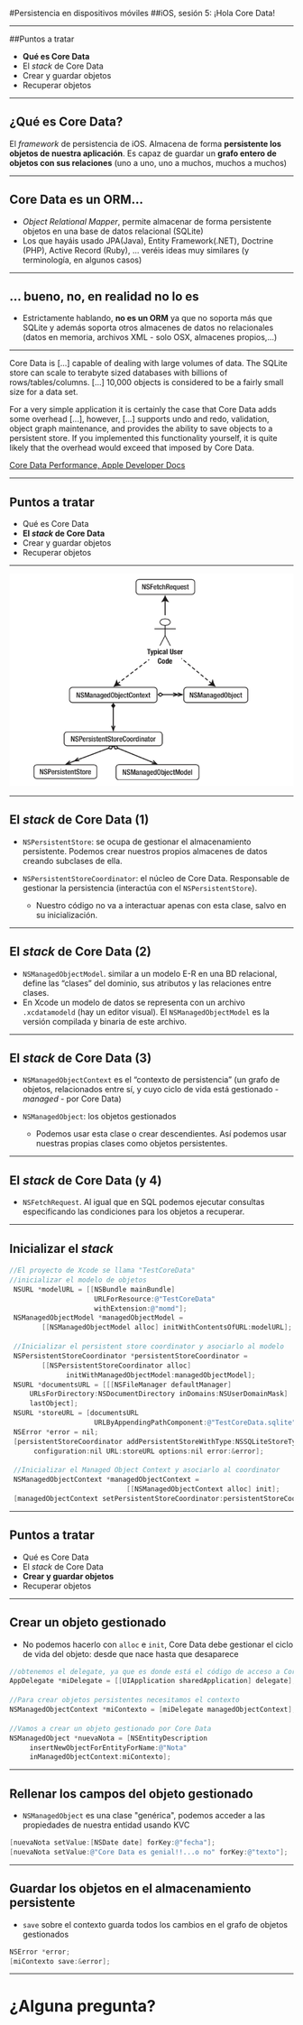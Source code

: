 
#Persistencia en dispositivos móviles
##iOS, sesión 5: ¡Hola Core Data!


---

##Puntos a tratar

- **Qué es Core Data**
- El *stack* de Core Data
- Crear y guardar objetos
- Recuperar objetos

---

## ¿Qué es Core Data?

El *framework* de persistencia de iOS. Almacena de forma **persistente los objetos de nuestra aplicación**. Es capaz de guardar un **grafo entero de objetos con sus relaciones** (uno a uno, uno a muchos, muchos a muchos) 

---

## Core Data es un ORM...

- *Object Relational Mapper*, permite almacenar de forma persistente objetos en una base de datos relacional (SQLite)
- Los que hayáis usado JPA(Java), Entity Framework(.NET), Doctrine (PHP), Active Record (Ruby), ... veréis ideas muy similares (y terminología, en algunos casos)

---

## ... bueno, no, en realidad no lo es


- Estrictamente hablando, **no es un ORM** ya que no soporta más que SQLite y además soporta otros almacenes de datos no relacionales (datos en memoria, archivos XML - solo OSX, almacenes propios,...)

---


Core Data is [...] capable of dealing with large volumes of data. The SQLite store can scale to terabyte sized databases with billions of rows/tables/columns. [...] 10,000 objects is considered to be a fairly small size for a data set.

For a very simple application it is certainly the case that Core Data adds some overhead [...], however, [...] supports undo and redo, validation, object graph maintenance, and provides the ability to save objects to a persistent store. If you implemented this functionality yourself, it is quite likely that the overhead would exceed that imposed by Core Data.

[Core Data Performance, Apple Developer Docs](https://developer.apple.com/library/ios/documentation/Cocoa/Conceptual/CoreData/Articles/cdPerformance.html)

---

## Puntos a tratar

- Qué es Core Data
- **El *stack* de Core Data**
- Crear y guardar objetos
- Recuperar objetos


---

![](img/diagrama_core_data.png)

---

## El *stack* de Core Data (1)

- `NSPersistentStore`: se ocupa de gestionar el almacenamiento persistente. Podemos crear nuestros propios almacenes de datos creando subclases de ella.

- `NSPersistentStoreCoordinator`: el núcleo de Core Data. Responsable de gestionar la persistencia (interactúa con el `NSPersistentStore`). 
  + Nuestro código no va a interactuar apenas con esta clase, salvo en su inicialización.

---

## El *stack* de Core Data (2)

- `NSManagedObjectModel`. similar a un modelo E-R en una BD relacional, define las “clases” del dominio, sus atributos y las relaciones entre clases. 
- En Xcode un modelo de datos se representa con un archivo `.xcdatamodeld` (hay un editor visual). El `NSManagedObjectModel` es la versión compilada y binaria de este archivo.


---

## El *stack* de Core Data (3)

- `NSManagedObjectContext`  es el “contexto de persistencia” (un grafo de objetos, relacionados entre sí, y cuyo ciclo de vida está gestionado - *managed* - por Core Data)

- `NSManagedObject`: los objetos gestionados
  - Podemos usar esta clase o crear descendientes. Así podemos usar nuestras propias clases como objetos persistentes.


---

## El *stack* de Core Data (y 4)

- `NSFetchRequest`. Al igual que en SQL podemos ejecutar consultas especificando las condiciones para los objetos a recuperar.



---

## Inicializar el *stack*

```objectivec
//El proyecto de Xcode se llama "TestCoreData"  
//inicializar el modelo de objetos
 NSURL *modelURL = [[NSBundle mainBundle] 
                     URLForResource:@"TestCoreData"
                     withExtension:@"momd"];
 NSManagedObjectModel *managedObjectModel = 
        [[NSManagedObjectModel alloc] initWithContentsOfURL:modelURL];
     
 //Inicializar el persistent store coordinator y asociarlo al modelo
 NSPersistentStoreCoordinator *persistentStoreCoordinator = 
        [[NSPersistentStoreCoordinator alloc] 
              initWithManagedObjectModel:managedObjectModel];
 NSURL *documentsURL = [[[NSFileManager defaultManager] 
     URLsForDirectory:NSDocumentDirectory inDomains:NSUserDomainMask] 
     lastObject];
 NSURL *storeURL = [documentsURL 
                     URLByAppendingPathComponent:@"TestCoreData.sqlite"];
 NSError *error = nil;
 [persistentStoreCoordinator addPersistentStoreWithType:NSSQLiteStoreType 
      configuration:nil URL:storeURL options:nil error:&error];
     
 //Inicializar el Managed Object Context y asociarlo al coordinator
 NSManagedObjectContext *managedObjectContext = 
                             [[NSManagedObjectContext alloc] init];
 [managedObjectContext setPersistentStoreCoordinator:persistentStoreCoordinator];
```

---

## Puntos a tratar

- Qué es Core Data
- El *stack* de Core Data
- **Crear y guardar objetos**
- Recuperar objetos


---

## Crear un objeto gestionado

- No podemos hacerlo con `alloc` e `init`, Core Data debe gestionar el ciclo de vida del objeto: desde que nace hasta que desaparece

```objectivec
//obtenemos el delegate, ya que es donde está el código de acceso a Core Data
AppDelegate *miDelegate = [[UIApplication sharedApplication] delegate];

//Para crear objetos persistentes necesitamos el contexto
NSManagedObjectContext *miContexto = [miDelegate managedObjectContext];

//Vamos a crear un objeto gestionado por Core Data
NSManagedObject *nuevaNota = [NSEntityDescription 
     insertNewObjectForEntityForName:@"Nota" 
     inManagedObjectContext:miContexto];
```

---

## Rellenar los campos del objeto gestionado


- `NSManagedObject` es una clase "genérica", podemos acceder a las propiedades de nuestra entidad usando KVC

```objectivec
[nuevaNota setValue:[NSDate date] forKey:@"fecha"];
[nuevaNota setValue:@"Core Data es genial!!...o no" forKey:@"texto"];
```

---

## Guardar los objetos en el almacenamiento persistente

- `save` sobre el contexto guarda todos los cambios en el grafo de objetos gestionados

```objectivec
NSError *error;
[miContexto save:&error];
```

---

# ¿Alguna pregunta?